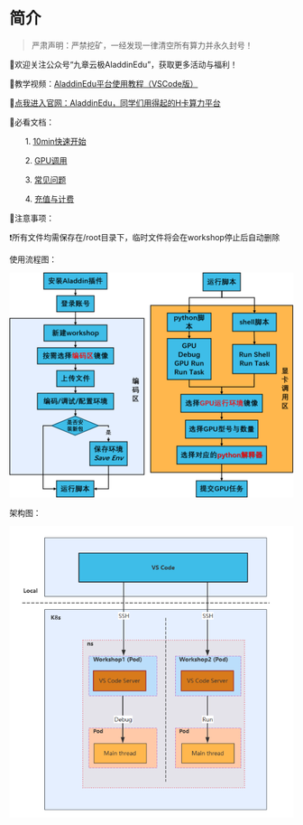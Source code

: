 # 简介

> 严肃声明：严禁挖矿，一经发现一律清空所有算力并永久封号！

🔹欢迎关注公众号“九章云极AladdinEdu”，获取更多活动与福利！

🔹教学视频：[AladdinEdu平台使用教程（VSCode版）](https://www.bilibili.com/video/BV1bKLjz7EQk/?share_source=copy_web&vd_source=785ba0f4a2bb0a864e047ca2c9d18fed
) 

🔹[点我进入官网：AladdinEdu，同学们用得起的H卡算力平台](https://www.aladdinedu.com/)

🔹必看文档：

    1. [10min快速开始](快速开始.md)

    2. [GPU调用](GPU调用.md)
  
    3. [常见问题](常见问题.md)

    4. [充值与计费](充值与计费.md)

🔹注意事项：

❗所有文件均需保存在/root目录下，临时文件将会在workshop停止后自动删除

使用流程图：

   ![pic1](./pic/pic1.png)

架构图：

   ![frame](./pic/frame.png)